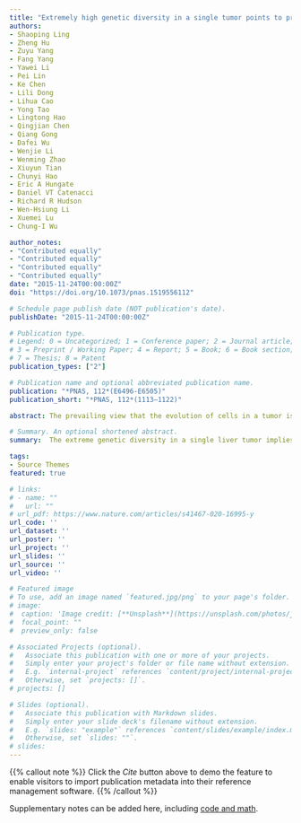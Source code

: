 ```yaml
---
title: "Extremely high genetic diversity in a single tumor points to prevalence of non-Darwinian cell evolution"
authors:
- Shaoping Ling
- Zheng Hu
- Zuyu Yang
- Fang Yang
- Yawei Li
- Pei Lin
- Ke Chen
- Lili Dong
- Lihua Cao
- Yong Tao
- Lingtong Hao
- Qingjian Chen
- Qiang Gong
- Dafei Wu
- Wenjie Li
- Wenming Zhao
- Xiuyun Tian
- Chunyi Hao
- Eric A Hungate
- Daniel VT Catenacci
- Richard R Hudson
- Wen-Hsiung Li
- Xuemei Lu
- Chung-I Wu

author_notes:
- "Contributed equally"
- "Contributed equally"
- "Contributed equally"
- "Contributed equally"
date: "2015-11-24T00:00:00Z"
doi: "https://doi.org/10.1073/pnas.1519556112"

# Schedule page publish date (NOT publication's date).
publishDate: "2015-11-24T00:00:00Z"

# Publication type.
# Legend: 0 = Uncategorized; 1 = Conference paper; 2 = Journal article;
# 3 = Preprint / Working Paper; 4 = Report; 5 = Book; 6 = Book section;
# 7 = Thesis; 8 = Patent
publication_types: ["2"]

# Publication name and optional abbreviated publication name.
publication: "*PNAS, 112*(E6496-E6505)"
publication_short: "*PNAS, 112*(1113–1122)"

abstract: The prevailing view that the evolution of cells in a tumor is driven by Darwinian selection has never been rigorously tested. Because selection greatly affects the level of intratumor genetic diversity, it is important to assess whether intratumor evolution follows the Darwinian or the non-Darwinian mode of evolution. To provide the statistical power, many regions in a single tumor need to be sampled and analyzed much more extensively than has been attempted in previous intratumor studies. Here, from a hepatocellular carcinoma (HCC) tumor, we evaluated multiregional samples from the tumor, using either whole-exome sequencing (WES) (n = 23 samples) or genotyping (n = 286) under both the infinite-site and infinite-allele models of population genetics. In addition to the many single-nucleotide variations (SNVs) present in all samples, there were 35 “polymorphic” SNVs among samples. High genetic diversity was evident as the 23 WES samples defined 20 unique cell clones. With all 286 samples genotyped, clonal diversity agreed well with the non-Darwinian model with no evidence of positive Darwinian selection. Under the non-Darwinian model, MALL (the number of coding region mutations in the entire tumor) was estimated to be greater than 100 million in this tumor. DNA sequences reveal local diversities in small patches of cells and validate the estimation. In contrast, the genetic diversity under a Darwinian model would generally be orders of magnitude smaller. Because the level of genetic diversity will have implications on therapeutic resistance, non-Darwinian evolution should be heeded in cancer treatments even for microscopic tumors.

# Summary. An optional shortened abstract.
summary:  The extreme genetic diversity in a single liver tumor implies evolution under the non-Darwinian mode.

tags:
- Source Themes
featured: true

# links:
# - name: ""
#   url: ""
# url_pdf: https://www.nature.com/articles/s41467-020-16995-y
url_code: ''
url_dataset: ''
url_poster: ''
url_project: ''
url_slides: ''
url_source: ''
url_video: ''

# Featured image
# To use, add an image named `featured.jpg/png` to your page's folder. 
# image:
#  caption: 'Image credit: [**Unsplash**](https://unsplash.com/photos/jdD8gXaTZsc)'
#  focal_point: ""
#  preview_only: false

# Associated Projects (optional).
#   Associate this publication with one or more of your projects.
#   Simply enter your project's folder or file name without extension.
#   E.g. `internal-project` references `content/project/internal-project/index.md`.
#   Otherwise, set `projects: []`.
# projects: []

# Slides (optional).
#   Associate this publication with Markdown slides.
#   Simply enter your slide deck's filename without extension.
#   E.g. `slides: "example"` references `content/slides/example/index.md`.
#   Otherwise, set `slides: ""`.
# slides:
---
```


{{% callout note %}}
Click the *Cite* button above to demo the feature to enable visitors to import publication metadata into their reference management software.
{{% /callout %}}

Supplementary notes can be added here, including [code and math](https://sourcethemes.com/academic/docs/writing-markdown-latex/).
